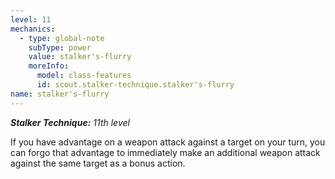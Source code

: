 ```yaml
---
level: 11
mechanics:
  - type: global-note
    subType: power
    value: stalker's-flurry
    moreInfo:
      model: class-features
      id: scout.stalker-technique.stalker's-flurry
name: stalker's-flurry
---
```

_**Stalker Technique:** 11th level_
If you have advantage on a weapon attack against a target on your turn, you can forgo that advantage to immediately make an additional weapon attack against the same target as a bonus action.
